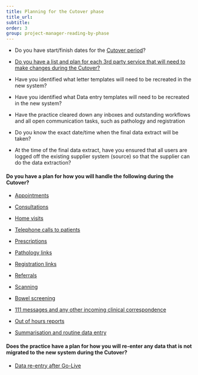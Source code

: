```yaml
---
title: Planning for the Cutover phase
title_url:
subtitle: 
order: 3
group: project-manager-reading-by-phase
---
```


* Do you have start/finish dates for the [Cutover period]( {{site.baseurl}}/guide/planning-for-cut-over)?

* [Do you have a list and plan for each 3rd party service that will need to make changes during the Cutover?]( {{site.baseurl}}/guide/pre-migration-tasks#notifying-third-parties-and-links)

* Have you identified what letter templates will need to be recreated in the new system?

* Have you identified what Data entry templates will need to be recreated in the new system?

* Have the practice cleared down any inboxes and outstanding workflows and all open communication tasks, such as pathology and registration

* Do you know the exact date/time when the final data extract will be taken?

* At the time of the final data extract, have you ensured that all users are logged off the existing supplier system (source) so that the supplier can do the data extraction?

#### Do you have a plan for how you will handle the following during the Cutover?

* [Appointments]( {{site.baseurl}}/guide/planning-for-cut-over#appointments)

* [Consultations]( {{site.baseurl}}/guide/planning-for-cut-over#consultations)

* [Home visits]( {{site.baseurl}}/guide/planning-for-cut-over#home-visits)

* [Telephone calls to patients]( {{site.baseurl}}/guide/planning-for-cut-over#telephone-calls-to-patients)

* [Prescriptions]( {{site.baseurl}}/guide/planning-for-cut-over#prescriptions)

* [Pathology links]( {{site.baseurl}}/guide/planning-for-cut-over#links)

* [Registration links]( {{site.baseurl}}/guide/planning-for-cut-over#links)

* [Referrals]( {{site.baseurl}}/guide/planning-for-cut-over#referrals)

* [Scanning]( {{site.baseurl}}/guide/planning-for-cut-over#scanning)

* [Bowel screening]( {{site.baseurl}}/guide/planning-for-cut-over#screening)

* [111 messages and any other incoming clinical correspondence]( {{site.baseurl}}/guide/planning-for-cut-over#one-one-one-messages)

* [Out of hours reports]( {{site.baseurl}}/guide/planning-for-cut-over#out-of-hours)

* [Summarisation and routine data entry]( {{site.baseurl}}/guide/planning-for-cut-over#summarisation)


#### Does the practice have a plan for how you will re-enter any data that is not migrated to the new system during the Cutover?

* [Data re-entry after Go-Live]( {{site.baseurl}}/guide/post-go-live#data-re-entry)
